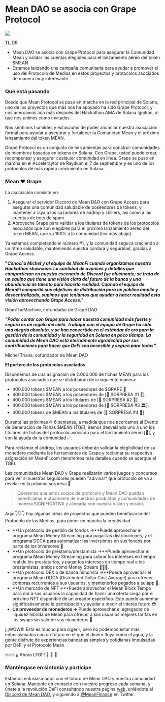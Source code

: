# Mean DAO se asocia con Grape Protocol

![](https://miro.medium.com/max/970/1\*K7j5KyO1OIMkClax-KxAGA.jpeg)

TL;DR

* Mean DAO se asocia con Grape Protocol para asegurar la Comunidad Mean y validar las cuentas elegibles para el lanzamiento aéreo del token $MEAN
* Estamos lanzando una campaña comunitaria para ayudar a promover el uso del Protocolo de Medios en estos proyectos y protocolos asociados de manera muy interesante

### **Qué está pasando**

Desde que Mean Protocol se puso en marcha en la red principal de Solana, uno de los proyectos que más nos ha apoyado ha sido Grape Protocol, y nos acercamos aún más después del Hackathon AMA de Solana Ignition, al que nos unimos como invitados.

Nos sentimos humildes y extasiados de poder anunciar nuestra asociación formal para ayudar a asegurar y fortalecer la Comunidad Mean y el próximo lanzamiento del token MEAN.

Grape Protocol es un conjunto de herramientas para construir comunidades de miembros basadas en tokens en Solana. Con Grape, usted puede crear, recompensar y asegurar cualquier comunidad en línea. Grape se puso en marcha en el Acceleraytor de Raydium el 7 de septiembre y es uno de los protocolos de más rápido crecimiento en Solana.

### **Mean ❤️ Grape**

La asociación consiste en:

1. Asegurar el servidor Discord de Mean DAO con Grape Access para asegurar una comunidad saludable de poseedores de tokens, y mantener a raya a los cazadores de airdrop y shillers, así como a las cuentas de bots de spam.
2. Aproveche Grape para validar a los titulares de tokens de los protocolos asociados que son elegibles para el próximo lanzamiento aéreo del token MEAN, que va 100% a la comunidad (lea más abajo).

Ya estamos completando el número #1, y la comunidad seguirá creciendo a un ritmo saludable, manteniendo nuestra cordura y seguridad, gracias a Grape Access.

**"**_**Conocí a Michel y al equipo de MeanFi cuando organizamos nuestro Hackathon showcase. La cantidad de avances y detalles que compartieron en nuestro escenario de Discord fue alucinante; se trata de un equipo que tiene una visión clara del futuro de la banca y una abundancia de talento para hacerlo realidad. Cuando el equipo de MeanFi compartió sus objetivos de distribución para un público amplio y descentralizado, supimos que teníamos que ayudar a hacer realidad esta visión aprovechando Grape Access."**_

DeanTheMachine, cofundador de Grape DAO

_**"Poder contar con Grape para hacer nuestra comunidad más fuerte y segura es un regalo del cielo. Trabajar con el equipo de Grape ha sido una alegría absoluta, y se han convertido en el estándar de oro para la gestión de la comunidad y la seguridad en Solana en poco tiempo. La comunidad de Mean DAO está eternamente agradecida por sus contribuciones para hacer que DeFi sea accesible y seguro para todos".**_

Michel Triana, cofundador de Mean DAO

**El portero de los protocolos asociados**

Disponemos de una asignación de 2.000.000 de fichas MEAN para los protocolos asociados que se distribuirán de la siguiente manera:

* 400.000 tokens $MEAN a los poseedores de $GRAPE 🍇
* 400.000 tokens $MEAN a los poseedores de \[🎁 SORPRESA #1 💸].
* 400.000 tokens $MEAN a los titulares de \[🎁 SORPRESA #2 🎨].
* 400.000 tokens $MEAN a los poseedores de \[🎁 SORPRESA #3 🏛️].
* 400.000 tokens de $MEAN a los titulares de \[🎁 SORPRESA #4 🥗]

Durante las próximas 4-6 semanas, a medida que nos acercamos al Evento de Generación de Fichas $MEAN (TGE), iremos desvelando uno a uno los titulares de fichas del protocolo asociado para el lanzamiento aéreo \[👀], y con la ayuda de la comunidad ✅.

Para reclamar el airdrop, los usuarios deberán validar la elegibilidad de su monedero mediante las herramientas de Grape y reclamar su respectiva asignación en MeanFi.com (tendremos más detalles cuando se acerque el TGE).

Las comunidades Mean DAO y Grape realizarán varios juegos y concursos para ver si nuestros seguidores pueden "adivinar" qué protocolo se va a revelar en la próxima sorpresa 🎁

> Queremos que estos socios de protocolo y Mean DAO puedan beneficiarse mutuamente de nuestros productos y comunidades de manera SIGNIFICATIVA y alineada con nuestra visión y misión.

Aquí👇👇👇 hay algunas ideas de proyectos que pueden beneficiarse del Protocolo de los Medios, para poner en marcha la creatividad.

* **Un protocolo de gestión de fondos →**Puede aprovechar el programa Mean Money Streaming para pagar las distribuciones, y el programa DDCA para automatizar las inversiones en sus fondos por parte de los inversores 🤯
* **Un protocolo de préstamo/prestamista →**Puede aprovechar el programa Mean Money Streaming para cobrar los intereses en tiempo real de los prestatarios, y pagar los intereses en tiempo real a los prestamistas, ambos como Money Stream 👀👀👀.
* **Un protocolo DEX o de banca minorista →**Puede aprovechar el programa Mean DDCA (Distributed Dollar Cost Average) para ofrecer compras recurrentes a sus usuarios, y mantenerlos pegados a su app 🤤.
* **Un mercado de NFT→**Puede aprovechar el Mean Block Tempo para dar a sus usuarios la capacidad de hacer una oferta ciega por el próximo NFT disponible de un creador específico. Esto puede aumentar significativamente la participación y ayudar a medir el interés futuro 😳.
* **Un proveedor de monederos →** Puede aprovechar el agregador de liquidez híbrida de Mean para ofrecer a sus usuarios mejores tarifas en los swaps sin salir de sus monederos 🤩

¡¡¡WOW!!! Esto es mucho para digerir, pero no podemos estar más entusiasmados con un futuro en el que el dinero fluya como el agua, y la gente disfrute de experiencias bancarias simples y cotidianas impulsadas por DeFi y el Protocolo Mean.

🔥🔥🔥 ¡¡¡Ahora LFG!!! 🚀 🚀 🚀

### **Manténgase en sintonía y participe**

Estamos entusiasmados con el futuro de Mean DAO y nuestra comunidad en Solana. Mantente en contacto con nuestro progreso cada semana, y únete a la revolución DeFi consultando nuestra página [web](https://www.meanfi.com), uniéndote al [Discord de Mean DAO](https://discord.gg/meanfi), y siguiendo a [@MeanFinance](http://meanfinance) en Twitter.
